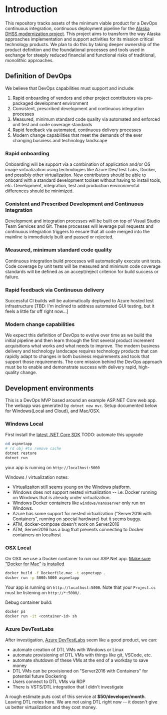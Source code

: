 # Introduction 
This repository tracks assets of the minimum viable product for a DevOps continuous integration, continuous deployment pipeline for the [Alaska DHSS modernization project](https://github.com/18F/acq-alaska-dhss-modernization).  This project aims to transform the way Alaska approaches implementation and support activities for its mission critical technology products.  We plan to do this by taking deeper ownership of the product definition and the foundational processes and tools used in exchange for steeply reduced financial and functional risks of traditional, monolithic approaches.

## Definition of DevOps
We believe that DevOps capabilities must support and include:
1.  Rapid onboarding of vendors and other project contributors via pre-packaged development environment
2.  Consistent, prescribed development and continuous integration processes
3.  Measured, minimum standard code quality via automated and enforced unit test and code coverage standards
4.  Rapid feedback via automated, continuous delivery processes
5.  Modern change capabilities that meet the demands of the ever changing business and technology landscape 

### Rapid onboarding
Onboarding will be support via a combination of application and/or OS image virtualization using technologies like Azure Dev/Test Labs, Docker, and possibly other virtualization.  New contributors should be able to onboard with a standard development toolset without having to install tools, etc.  Development, integration, test and production environmental differences should be minimized.

### Conistent and Prescribed Development and Continuous Integration
Development and integration processes will be built on top of Visual Studio Team Services and Git.  These processes will leverage pull requests and continuous integration triggers to ensure that all code merged into the mainline is immediately built and passed or rejected.

### Measured, minimum standard code quality
Continuous integration build processes will automatically execute unit tests.  Code coverage by unit tests will be measured and minimum code coverage standards will be defined as an accept/reject criterion for build success or failure.

### Rapid feedback via Continuous delivery
Successful CI builds will be automatically deployed to Azure hosted test infrastructure [TBD: I'm inclined to address automated GUI testing, but it feels a little far off right now...]

### Modern change capabilities
We expect this definition of DevOps to evolve over time as we build the initial pipeline and then learn through the first several product increment acquisitions what works and what needs to improve.  The modern business delivery and technology landscape requires technology products that can rapidly adapt to changes in both business requirements and tools that support those requirements.  The core mission behind the DevOps approach must be to enable and demonstrate success with delivery rapid, high-quality change.


## Development environments
This is a DevOps MVP based around an example ASP.NET Core web app. The webapp was generated by `dotnet new mvc`.  Setup documented below for Windows(Local and Cloud), and Mac/OSX.

### Windows Local 
First install the [latest .NET Core SDK](https://www.microsoft.com/net/core#windowscmd) TODO: automate this upgrade

```ps1
cd aspnetapp
# rd obj #to remove cache
dotnet restore
dotnet run
```

your app is running on `http://localhost:5000`

Windows / virtualization notes:
- Virtualizaiton still seems young on the Windows platform.
- Windows does not support nested virtualization -- i.e. Docker running on Windows that is already under virtualization.
- Windows Docker containers like `windows/nanoserver` only run on Windows.
- Azure has some support for nested virtualization ("Server2016 with Containers", running on special hardware) but it seems buggy.
- ATM, docker-compose doesn't work on Server2016
- ATM, Server2016 has a bug that prevents connecting to Docker containers on localhost

### OSX Local
On OSX we use a Docker container to run our ASP.Net app.  [Make sure "Docker for Mac" is installed](https://docs.docker.com/docker-for-mac/install/#download-docker-for-mac)

```sh
docker build -f Dockerfile.mac -t aspnetapp .
docker run -p 5000:5000 aspnetapp
```

Your app is running on `http://localhost:5000`.  Note that your `Project.cs` must be listening on `http://*:5000/`. 

Debug container build:
```sh
docker ps
docker run -it <container-id> sh
```

### Azure DevTestLabs
After investigation, [Azure DevTestLabs](https://azure.microsoft.com/en-us/services/devtest-lab/) seem like a good product, we can:
- automate creation of DTL VMs with Windows or Linux
- automate provisioning of DTL VMs with things like git, VSCode, etc.
- automate shutdown of these VMs at the end of a workday to save money
- DTL VMs can be provisioned on "Server2016 with Containers" for potential future Dockering
- Users connect to DTL VMs via RDP
- There is VSTS/DTL integration that I didn't investigate

A rough estimate puts cost of this service at **$50/developer/month**.
Leaving DTL notes here. We are not using DTL right now -- it doesn't give us better virtualization and they cost money.